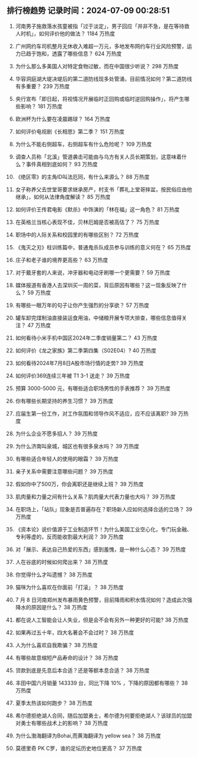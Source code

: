 
## 排行榜趋势 记录时间：2024-07-09 00:28:51
  
  1. 河南男子施救落水孩童被指「过于淡定」，男子回应「并非不急，是在等待救人时机」，如何评价他的做法？ 1184 万热度
    
  2. 广州网约车司机整月无休收入难超一万元，多地发布网约车行业风险预警，运力已趋于饱和，透露了哪些信息？ 624 万热度
    
  3. 为什么那么多美国人对特定食物过敏，而在中国很少听说？ 298 万热度
    
  4. 华容洞庭湖大堤决堤后的第二道防线现多处管涌，目前情况如何？第二道防线有多重要？ 239 万热度
    
  5. 央行宣布「即日起，将视情况开展临时正回购或临时逆回购操作」，将产生哪些影响？ 181 万热度
    
  6. 欧洲杯为什么要在凌晨踢球？ 164 万热度
    
  7. 如何评价电视剧《长相思》第二季？ 151 万热度
    
  8. 为什么不能右侧超车，右侧超车有什么危险呢？ 109 万热度
    
  9. 调查人员称「北溪」管道袭击可能由与乌方有关人员长期策划，这意味着什么？事件真相到底如何？ 93 万热度
    
  10. 《绝区零》的主角ID叫法厄同，有什么来源么？ 88 万热度
    
  11. 女子称养父去世堂哥要求继承房产，村支书「葬礼上堂哥摔盆，按民俗应由他继承」，如何从法律角度解读？ 85 万热度
    
  12. 如何评价王传君电影《默杀》中饰演的「林在福」这一角色？ 81 万热度
    
  13. 在英格兰当核心表现不佳，贝林厄姆是否被高估了？ 75 万热度
    
  14. 职场中的人际关系和校园里的有哪些区别？ 72 万热度
    
  15. 《鬼灭之刃》柱训练篇中，普通鬼杀队成员参与训练的意义何在？ 65 万热度
    
  16. 庄子和老子谁的境界更高些？ 63 万热度
    
  17. 对于戴牙套的人来说，冲牙器和电动牙刷哪一个更需要？ 59 万热度
    
  18. 媒体报道有香港人去深圳买一周的菜，背后原因有哪些？这一现象反映了什么？ 59 万热度
    
  19. 有哪些一眼万年的句子让你产生强烈的分享欲？ 57 万热度
    
  20. 罐车卸完煤制油直接装运食用油，中储粮开展专项大排查，哪些信息值得关注？ 47 万热度
    
  21. 如何看待小米手机中国区2024年二季度销量第二？ 43 万热度
    
  22. 如何评价《龙之家族》第二季第四集（S02E04）? 40 万热度
    
  23. 如何看待2024年7月8日A股市场行情的走势? 39 万热度
    
  24. 如何评价369连续三年被 T1 3-1 送走？ 39 万热度
    
  25. 预算 3000-5000 元，有哪些适合职场男性的手表推荐？ 39 万热度
    
  26. 你有哪些长期坚持的养生习惯？ 39 万热度
    
  27. 应届生第一份工作，对工作氛围和领导作风不适应，应不应该离职? 39 万热度
    
  28. 为什么企业不愿多招人？ 39 万热度
    
  29. 为什么济南叫泉城，城区也有很多泉水吗？ 39 万热度
    
  30. 有哪些适合年轻人的使用的眼霜？ 39 万热度
    
  31. 亲子关系中需要注意哪些问题？ 39 万热度
    
  32. 假如你中了500万，你会离职还是继续上班？ 39 万热度
    
  33. 肌肉量和力量之间有什么关系？肌肉量大代表力量也大吗？ 39 万热度
    
  34. 在职场上，「站队」现象是否普遍存在？职场新人应如何选择合适的立场？ 39 万热度
    
  35. 《资本论》说价值源于工业制造环节！为什么美国工业空心化，专门玩金融、专利等虚的，反而能收割最大利润？ 39 万热度
    
  36. 对「展示、表达自己热爱的东西」感到羞愧，是一种什么心态？ 39 万热度
    
  37. 人在谷底的时候如何爬出来？ 38 万热度
    
  38. 你觉得什么才叫遗憾？ 38 万热度
    
  39. 猫咪为什么喜欢在你面前「打滚」？ 38 万热度
    
  40. 7 月 8 日河南郑州发布暴雨黄色预警，目前降雨和积水情况如何？造成此次强降水的原因是什么？ 38 万热度
    
  41. 都在说人工智能会让人失业，但是会不会有另外一种更好的可能? 38 万热度
    
  42. 如果再过五十年，四大名著会不会过时？ 38 万热度
    
  43. 人为什么喜欢自我欺骗？ 38 万热度
    
  44. 有哪些故意缩短产品寿命的设计？ 38 万热度
    
  45. 贷款到底是先息后本合适？还是等额本息合适？ 38 万热度
    
  46. 丰田中国六月销量 143339 台，同比下降 10% ，下降的原因都有哪些？ 38 万热度
    
  47. 夏季太热该如何跑步？ 38 万热度
    
  48. 希尔德拒绝湖人合同，随后加盟勇士，希尔德为何要拒绝湖人？该球员的加盟对勇士有哪些战术上的影响？ 38 万热度
    
  49. 为什么渤海翻译为Bohai,而黄海翻译为 yellow sea？ 38 万热度
    
  50. 莫德里奇 PK C罗，谁的足坛历史地位更高？ 37 万热度
    